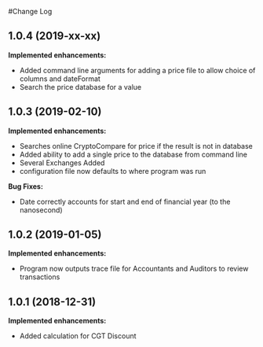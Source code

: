 #Change Log

## 1.0.4 (2019-xx-xx)

**Implemented enhancements:**

- Added command line arguments for adding a price file to allow choice of columns and dateFormat
- Search the price database for a value

## 1.0.3 (2019-02-10)

**Implemented enhancements:**

- Searches online CryptoCompare for price if the result is not in database
- Added ability to add a single price to the database from command line
- Several Exchanges Added
- configuration file now defaults to where program was run


**Bug Fixes:**

- Date correctly accounts for start and end of financial year (to the nanosecond)

## 1.0.2 (2019-01-05)

**Implemented enhancements:**

- Program now outputs trace file for Accountants and Auditors to review transactions

## 1.0.1 (2018-12-31)

**Implemented enhancements:**

- Added calculation for CGT Discount
